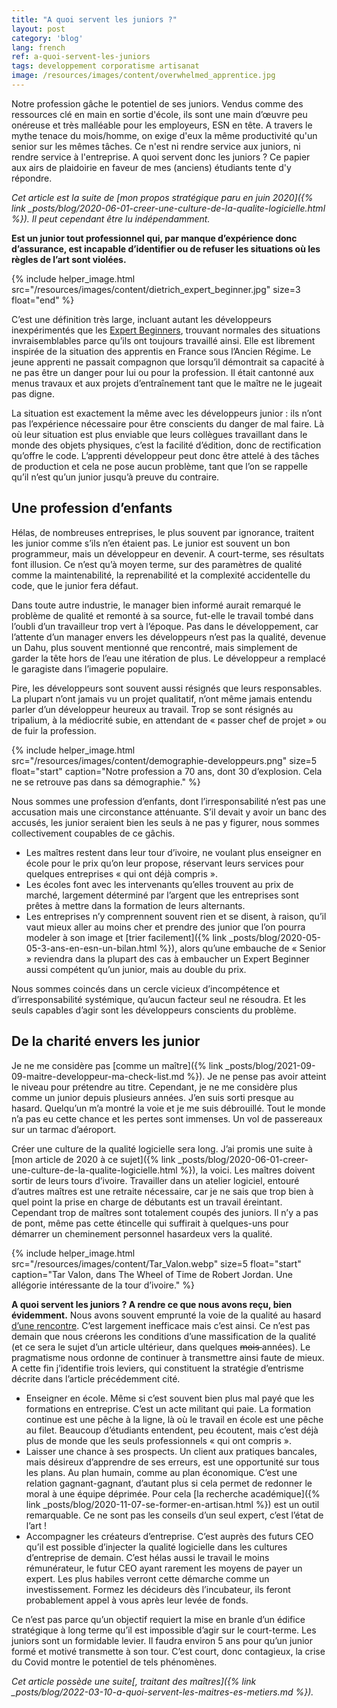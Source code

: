 ```yaml
---
title: "A quoi servent les juniors ?"
layout: post
category: 'blog'
lang: french
ref: a-quoi-servent-les-juniors
tags: developpement corporatisme artisanat
image: /resources/images/content/overwhelmed_apprentice.jpg
---
```


Notre profession gâche le potentiel de ses juniors. Vendus comme des ressources clé en main en sortie d'école, ils sont une main d’œuvre peu onéreuse et très malléable pour les employeurs, ESN en tête. A travers le mythe tenace du mois/homme, on exige d'eux la même productivité qu'un senior sur les mêmes tâches. Ce n'est ni rendre service aux juniors, ni rendre service à l'entreprise. A quoi servent donc les juniors ? Ce papier aux airs de plaidoirie en faveur de mes (anciens) étudiants tente d'y répondre.

*Cet article est la suite de [mon propos stratégique paru en juin 2020]({% link _posts/blog/2020-06-01-creer-une-culture-de-la-qualite-logicielle.html %}). Il peut cependant être lu indépendamment.*

**Est un junior tout professionnel qui, par manque d’expérience donc d’assurance, est incapable d’identifier ou de refuser les situations où les règles de l’art sont violées.**

{% include helper_image.html src="/resources/images/content/dietrich_expert_beginner.jpg" size=3 float="end" %}

C’est une définition très large, incluant autant les développeurs inexpérimentés que les [Expert Beginners](https://www.amazon.fr/Expert-Beginner-Erik-Dietrich/dp/1619849968), trouvant normales des situations invraisemblables parce qu’ils ont toujours travaillé ainsi. Elle est librement inspirée de la situation des apprentis en France sous l’Ancien Régime. Le jeune apprenti ne passait compagnon que lorsqu’il démontrait sa capacité à ne pas être un danger pour lui ou pour la profession. Il était cantonné aux menus travaux et aux projets d’entraînement tant que le maître ne le jugeait pas digne.

La situation est exactement la même avec les développeurs junior : ils n’ont pas l’expérience nécessaire pour être conscients du danger de mal faire. Là où leur situation est plus enviable que leurs collègues travaillant dans le monde des objets physiques, c’est la facilité d’édition, donc de rectification qu’offre le code. L’apprenti développeur peut donc être attelé à des tâches de production et cela ne pose aucun problème, tant que l’on se rappelle qu’il n’est qu’un junior jusqu’à preuve du contraire.

## Une profession d’enfants

Hélas, de nombreuses entreprises, le plus souvent par ignorance, traitent les junior comme s’ils n’en étaient pas. Le junior est souvent un bon programmeur, mais un développeur en devenir. A court-terme, ses résultats font illusion. Ce n’est qu’à moyen terme, sur des paramètres de qualité comme la maintenabilité, la reprenabilité et la complexité accidentelle du code, que le junior fera défaut.

Dans toute autre industrie, le manager bien informé aurait remarqué le problème de qualité et remonté à sa source, fut-elle le travail tombé dans l’oubli d’un travailleur trop vert à l’époque. Pas dans le développement, car l’attente d’un manager envers les développeurs n’est pas la qualité, devenue un Dahu, plus souvent mentionné que rencontré, mais simplement de garder la tête hors de l’eau une itération de plus. Le développeur a remplacé le garagiste dans l’imagerie populaire.

Pire, les développeurs sont souvent aussi résignés que leurs responsables. La plupart n’ont jamais vu un projet qualitatif, n’ont même jamais entendu parler d’un développeur heureux au travail. Trop se sont résignés au tripalium, à la médiocrité subie, en attendant de « passer chef de projet » ou de fuir la profession.

{% include helper_image.html src="/resources/images/content/demographie-developpeurs.png" size=5 float="start" caption="Notre profession a 70 ans, dont 30 d’explosion. Cela ne se retrouve pas dans sa démographie." %}

Nous sommes une profession d’enfants, dont l’irresponsabilité n’est pas une accusation mais une circonstance atténuante. S’il devait y avoir un banc des accusés, les junior seraient bien les seuls à ne pas y figurer, nous sommes collectivement coupables de ce gâchis.

- Les maîtres restent dans leur tour d’ivoire, ne voulant plus enseigner en école pour le prix qu’on leur propose, réservant leurs services pour quelques entreprises « qui ont déjà compris ».
- Les écoles font avec les intervenants qu’elles trouvent au prix de marché, largement déterminé par l’argent que les entreprises sont prêtes à mettre dans la formation de leurs alternants.
- Les entreprises n’y comprennent souvent rien et se disent, à raison, qu’il vaut mieux aller au moins cher et prendre des junior que l’on pourra modeler à son image et [trier facilement]({% link _posts/blog/2020-05-05-3-ans-en-esn-un-bilan.html %}), alors qu’une embauche de « Senior » reviendra dans la plupart des cas à embaucher un Expert Beginner aussi compétent qu’un junior, mais au double du prix.

Nous sommes coincés dans un cercle vicieux d’incompétence et d’irresponsabilité systémique, qu’aucun facteur seul ne résoudra. Et les seuls capables d’agir sont les développeurs conscients du problème.

## De la charité envers les junior

Je ne me considère pas [comme un maître]({% link _posts/blog/2021-09-09-maitre-developpeur-ma-check-list.md %}). Je ne pense pas avoir atteint le niveau pour prétendre au titre. Cependant, je ne me considère plus comme un junior depuis plusieurs années. J’en suis sorti presque au hasard. Quelqu’un m’a montré la voie et je me suis débrouillé. Tout le monde n’a pas eu cette chance et les pertes sont immenses. Un vol de passereaux sur un tarmac d’aéroport.

Créer une culture de la qualité logicielle sera long. J’ai promis une suite à [mon article de 2020 à ce sujet]({% link _posts/blog/2020-06-01-creer-une-culture-de-la-qualite-logicielle.html %}), la voici. Les maîtres doivent sortir de leurs tours d’ivoire. Travailler dans un atelier logiciel, entouré d’autres maîtres est une retraite nécessaire, car je ne sais que trop bien à quel point la prise en charge de débutants est un travail éreintant. Cependant trop de maîtres sont totalement coupés des juniors. Il n’y a pas de pont, même pas cette étincelle qui suffirait à quelques-uns pour démarrer un cheminement personnel hasardeux vers la qualité.

{% include helper_image.html src="/resources/images/content/Tar_Valon.webp" size=5 float="start" caption="Tar Valon, dans The Wheel of Time de Robert Jordan. Une allégorie intéressante de la tour d’ivoire." %}

**A quoi servent les juniors ? A rendre ce que nous avons reçu, bien évidemment.** Nous avons souvent emprunté la voie de la qualité au hasard [d’une rencontre](https://www.arpinum.fr/). C’est largement inefficace mais c’est ainsi. Ce n’est pas demain que nous créerons les conditions d’une massification de la qualité (et ce sera le sujet d’un article ultérieur, dans quelques <s>mois </s>années). Le pragmatisme nous ordonne de continuer à transmettre ainsi faute de mieux. A cette fin j’identifie trois leviers, qui constituent la stratégie d’entrisme décrite dans l’article précédemment cité.

- Enseigner en école. Même si c’est souvent bien plus mal payé que les formations en entreprise. C’est un acte militant qui paie. La formation continue est une pêche à la ligne, là où le travail en école est une pêche au filet. Beaucoup d’étudiants entendent, peu écoutent, mais c’est déjà plus de monde que les seuls professionnels « qui ont compris ».
- Laisser une chance à ses prospects. Un client aux pratiques bancales, mais désireux d’apprendre de ses erreurs, est une opportunité sur tous les plans. Au plan humain, comme au plan économique. C’est une relation gagnant-gagnant, d’autant plus si cela permet de redonner le moral à une équipe déprimée. Pour cela [la recherche académique]({% link _posts/blog/2020-11-07-se-former-en-artisan.html %}) est un outil remarquable. Ce ne sont pas les conseils d’un seul expert, c’est l’état de l’art !
- Accompagner les créateurs d’entreprise. C’est auprès des futurs CEO qu’il est possible d’injecter la qualité logicielle dans les cultures d’entreprise de demain. C’est hélas aussi le travail le moins rémunérateur, le futur CEO ayant rarement les moyens de payer un expert. Les plus habiles verront cette démarche comme un investissement. Formez les décideurs dès l’incubateur, ils feront probablement appel à vous après leur levée de fonds.

Ce n’est pas parce qu’un objectif requiert la mise en branle d’un édifice stratégique à long terme qu’il est impossible d’agir sur le court-terme. Les juniors sont un formidable levier. Il faudra environ 5 ans pour qu’un junior formé et motivé transmette à son tour. C’est court, donc contagieux, la crise du Covid montre le potentiel de tels phénomènes.

*Cet article possède une suite[, traitant des maîtres]({% link _posts/blog/2022-03-10-a-quoi-servent-les-maitres-es-metiers.md %}).*